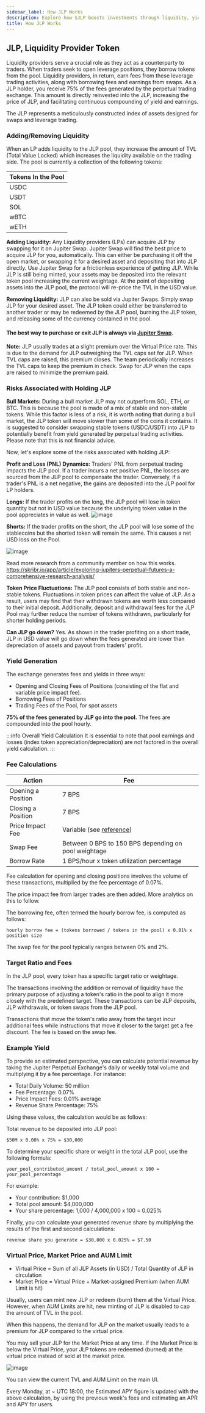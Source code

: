 ```yaml
---
sidebar_label: How JLP Works
description: Explore how $JLP boosts investments through liquidity, yield strategies, and trading. Learn essential fee and risk management tips.
title: How JLP Works
---
```


<head>
    <title>How $JLP Works: Key Insights on Liquidity & Yield | Jupiter Station</title>
    <meta name="twitter:card" content="summary" />
</head>

## JLP, Liquidity Provider Token

Liquidity providers serve a crucial role as they act as a counterparty to traders. When traders seek to open leverage positions, they borrow tokens from the pool. Liquidity providers, in return, earn fees from these leverage trading activities, along with borrowing fees and earnings from swaps. As a JLP holder, you receive 75% of the fees generated by the perpetual trading exchange. This amount is directly reinvested into the JLP, increasing the price of JLP, and facilitating continuous compounding of yield and earnings.

The JLP represents a meticulously constructed index of assets designed for swaps and leverage trading. 

### Adding/Removing Liquidity

When an LP adds liquidity to the JLP pool, they increase the amount of TVL (Total Value Locked) which increases the liquidity available on the trading side. The pool is currently a collection of the following tokens:

| Tokens In the Pool |
| ------------------ |
| USDC       |
| USDT       |
| SOL        | 
| wBTC       | 
| wETH       | 

**Adding Liquidity:** Any Liquidity providers (LPs) can acquire JLP by swapping for it on Jupiter Swap. Jupiter Swap will find the best price to acquire JLP for you, automatically. This can either be purchasing it off the open market, or swapping it for a desired asset and depositing that into JLP directly. Use Jupiter Swap for a frictionless experience of getting JLP. While JLP is still being minted, your assets may be deposited into the relevant token pool increasing the current weightage. At the point of depositing assets into the JLP pool, the protocol will re-price the TVL in the USD value.

**Removing Liquidity:** JLP can also be sold via Jupiter Swaps. Simply swap JLP for your desired asset. The JLP token could either be transferred to another trader or may be redeemed by the JLP pool, burning the JLP token, and releasing some of the currency contained in the pool.

#### The best way to purchase or exit JLP is always via [Jupiter Swap](https://jup.ag/swap/USDC-JLP).

**Note:** JLP usually trades at a slight premium over the Virtual Price rate. This is due to the demand for JLP outweighing the TVL caps set for JLP. When TVL caps are raised, this premium closes. The team periodically increases the TVL caps to keep the premium in check. Swap for JLP when the caps are raised to minimize the premium paid.

### Risks Associated with Holding JLP

**Bull Markets:** During a bull market JLP may not outperform SOL, ETH, or BTC. This is because the pool is made of a mix of stable and non-stable tokens. While this factor is less of a risk, it is worth noting that during a bull market, the JLP token will move slower than some of the coins it contains. It is suggested to consider swapping stable tokens (USDC/USDT) into JLP to potentially benefit from yield generated by perpetual trading activities. Please note that this is not financial advice.

Now, let's explore some of the risks associated with holding JLP:

**Profit and Loss (PNL) Dynamics:** Traders' PNL from perpetual trading impacts the JLP pool. If a trader incurs a net positive PNL, the losses are sourced from the JLP pool to compensate the trader. Conversely, if a trader's PNL is a net negative, the gains are deposited into the JLP pool for LP holders.

**Longs:** If the trader profits on the long, the JLP pool will lose in token quantity but not in USD value because the underlying token value in the pool appreciates in value as well.
![image](jlp-long-scenarios.png)

**Shorts:** If the trader profits on the short, the JLP pool will lose some of the stablecoins but the shorted token will remain the same. This causes a net USD loss on the Pool.

![image](jlp-short-scenarios.png)

Read more research from a community member on how this works. https://skribr.io/app/article/exploring-jupiters-perpetual-futures-a-comprehensive-research-analysis/

**Token Price Fluctuations:** The JLP pool consists of both stable and non-stable tokens. Fluctuations in token prices can affect the value of JLP. As a result, users may find that their withdrawn tokens are worth less compared to their initial deposit. Additionally, deposit and withdrawal fees for the JLP Pool may further reduce the number of tokens withdrawn, particularly for shorter holding periods.

**Can JLP go down?** Yes. As shown in the trader profiting on a short trade, JLP in USD value will go down when the fees generated are lower than depreciation of assets and payout from traders' profit.

### Yield Generation

The exchange generates fees and yields in three ways:

- Opening and Closing Fees of Positions (consisting of the flat and variable price impact fee).
- Borrowing Fees of Positions
- Trading Fees of the Pool, for spot assets

**75% of the fees generated by JLP go into the pool.** The fees are compounded into the pool hourly. 

:::info Overall Yield Calculation
It is essential to note that pool earnings and losses (index token appreciation/depreciation) are not factored in the overall yield calculation.
:::

### Fee Calculations

| Action             | Fee                                                                        |
| ------------------ | -------------------------------------------------------------------------- |
| Opening a Position | 7 BPS                                                                     |
| Closing a Position | 7 BPS                                                                     |
| Price Impact Fee   | Variable (see [reference](../perpetual-exchange/trading#price-impact-fee)) |
| Swap Fee           | Between 0 BPS to 150 BPS depending on pool weightage                       |
| Borrow Rate        | 1 BPS/hour x token utilization percentage                                  |

Fee calculation for opening and closing positions involves the volume of these transactions, multiplied by the fee percentage of 0.07%.

The price impact fee from larger trades are then added. More analytics on this to follow.

The borrowing fee, often termed the hourly borrow fee, is computed as follows:

```
hourly borrow fee = (tokens borrowed / tokens in the pool) x 0.01% x position size
```

The swap fee for the pool typically ranges between 0% and 2%.

### Target Ratio and Fees

In the JLP pool, every token has a specific target ratio or weightage.

The transactions involving the addition or removal of liquidity have the primary purpose of adjusting a token's ratio in the pool to align it more closely with the predefined target. These transactions can be JLP deposits, JLP withdrawals, or token swaps from the JLP pool.

Transactions that move the token's ratio away from the target incur additional fees while instructions that move it closer to the target get a fee discount. The fee is based on the swap fee.

### Example Yield

To provide an estimated perspective, you can calculate potential revenue by taking the Jupiter Perpetual Exchange's daily or weekly total volume and multiplying it by a fee percentage. For instance:

- Total Daily Volume: 50 million
- Fee Percentage: 0.07%
- Price Impact Fees: 0.01% average
- Revenue Share Percentage: 75%

Using these values, the calculation would be as follows:

Total revenue to be deposited into JLP pool:

```
$50M x 0.08% x 75% = $30,000
```

To determine your specific share or weight in the total JLP pool, use the following formula:

```
your_pool_contributed_amount / total_pool_amount x 100 = your_pool_percentage
```

For example:

- Your contribution: $1,000
- Total pool amount: $4,000,000
- Your share percentage: 1,000 / 4,000,000 x 100 = 0.025%

Finally, you can calculate your generated revenue share by multiplying the results of the first and second calculations:

```
revenue share you generate = $30,000 x 0.025% = $7.50
```



### Virtual Price, Market Price and AUM Limit

- Virtual Price = Sum of all JLP Assets (in USD) / Total Quantity of JLP in circulation
- Market Price = Virtual Price + Market-assigned Premium (when AUM Limit is hit)

Usually, users can mint new JLP or redeem (burn) them at the Virtual Price. However, when AUM Limits are hit, new minting of JLP is disabled to cap the amount of TVL in the pool.

When this happens, the demand for JLP on the market usually leads to a premium for JLP compared to the virtual price.

You may sell your JLP for the Market Price at any time. If the Market Price is below the Virtual Price, your JLP tokens are redeemed (burned) at the virtual price instead of sold at the market price.

![image](../img/jlp/jlp-TVL.png)

You can view the current TVL and AUM Limit on the main UI.

Every Monday, at ~ UTC 18:00, the Estimated APY figure is updated with the above calculation, by using the previous week's fees and estimating an APR and APY for users.
